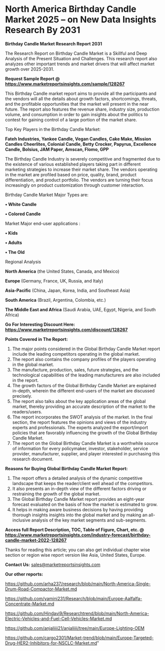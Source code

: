 # North America Birthday Candle Market 2025 – on New Data Insights Research By 2031

<strong>Birthday Candle Market Research Report 2031</strong>

The Research Report on Birthday Candle Market is a Skillful and Deep Analysis of the Present Situation and Challenges. This research report also analyzes other important trends and market drivers that will affect market growth over 2025-2031.

<strong>Request Sample Report @ <a href=https://www.marketreportsinsights.com/sample/128267>https://www.marketreportsinsights.com/sample/128267</a></strong>

This Birthday Candle market report aims to provide all the participants and the vendors will all the details about growth factors, shortcomings, threats, and the profitable opportunities that the market will present in the near future. The report also features the revenue share, industry size, production volume, and consumption in order to gain insights about the politics to contest for gaining control of a large portion of the market share.

Top Key Players in the Birthday Candle Market:

<strong>Fateh Industries, Yankee Candle, Vegan Candles, Cake Make, Mission Candles Cheerlites, Colonial Candle, Betty Crocker, Papyrus, Excellence Candle, Bolsius, JAM Paper, Amscan, Flomo, GPP</strong>

The Birthday Candle Industry is severely competitive and fragmented due to the existence of various established players taking part in different marketing strategies to increase their market share. The vendors operating in the market are profiled based on price, quality, brand, product differentiation, and product portfolio. The vendors are turning their focus increasingly on product customization through customer interaction.

Birthday Candle Market Major Types are:

<strong>• White Candle

• Colored Candle</strong>

Market Major end-user applications :

<strong>• Kids

• Adults

• The Old</strong>

Regional Analysis

</u><strong><b>North America</b></strong> (the United States, Canada, and Mexico)

<strong><b>Europe </b></strong>(Germany, France, UK, Russia, and Italy)

<strong><b>Asia-Pacific</b></strong> (China, Japan, Korea, India, and Southeast Asia)

<strong><b>South America</b></strong> (Brazil, Argentina, Colombia, etc.)

<strong><b>The Middle East and Africa</b></strong> (Saudi Arabia, UAE, Egypt, Nigeria, and South Africa)

<strong>Go For Interesting Discount Here: <a href=https://www.marketreportsinsights.com/discount/128267>https://www.marketreportsinsights.com/discount/128267</a></strong>

<strong>Points Covered in The Report:</strong>
<ol>
  <li>The major points considered in the Global Birthday Candle Market report include the leading competitors operating in the global market.</li>
  <li>The report also contains the company profiles of the players operating in the global market.</li>
  <li>The manufacture, production, sales, future strategies, and the technological capabilities of the leading manufacturers are also included in the report.</li>
  <li>The growth factors of the Global Birthday Candle Market are explained in-depth, wherein the different end-users of the market are discussed precisely.</li>
  <li>The report also talks about the key application areas of the global market, thereby providing an accurate description of the market to the readers/users.</li>
  <li>The report incorporates the SWOT analysis of the market. In the final section, the report features the opinions and views of the industry experts and professionals. The experts analyzed the export/import policies that are favorably influencing the growth of the Global Birthday Candle Market.</li>
  <li>The report on the Global Birthday Candle Market is a worthwhile source of information for every policymaker, investor, stakeholder, service provider, manufacturer, supplier, and player interested in purchasing this research document.</li>
</ol>
<strong>Reasons for Buying Global Birthday Candle Market Report:</strong>

<ol>
  <li>The report offers a detailed analysis of the dynamic competitive landscape that keeps the reader/client well ahead of the competitors.</li>
  <li>It also presents an in-depth view of the different factors driving or restraining the growth of the global market.</li>
  <li>The Global Birthday Candle Market report provides an eight-year forecast evaluated on the basis of how the market is estimated to grow.</li>
  <li>It helps in making aware business decisions by having providing thorough insights insights into the global market and by making an all-inclusive analysis of the key market segments and sub-segments.</li>
</ol>
<strong>Access full Report Description, TOC, Table of Figure, Chart, etc. @ <a href=https://www.marketreportsinsights.com/industry-forecast/birthday-candle-market-2022-128267>https://www.marketreportsinsights.com/industry-forecast/birthday-candle-market-2022-128267</a></strong>


Thanks for reading this article; you can also get individual chapter wise section or region wise report version like Asia, United States, Europe.

<strong>Contact Us:</strong>
sales@marketreportsinsights.com

<strong>Our other reports:</strong>

<a href=https://github.com/arha237/research/blob/main/North-America-Single-Drum-Road-Compactor-Market.md>https://github.com/arha237/research/blob/main/North-America-Single-Drum-Road-Compactor-Market.md</a>

<a href=https://github.com/yamini231/Research/blob/main/Europe-Aalfalfa-Concentrate-Market.md>https://github.com/yamini231/Research/blob/main/Europe-Aalfalfa-Concentrate-Market.md</a>

<a href=https://github.com/Hindavi9/Researchtrend/blob/main/North-America-Electric-Vehicles-and-Fuel-Cell-Vehicles-Market.md>https://github.com/Hindavi9/Researchtrend/blob/main/North-America-Electric-Vehicles-and-Fuel-Cell-Vehicles-Market.md</a>

<a href=https://github.com/anjaliiii21/anjaliiii/tree/main/Europe-Lighting-OEM>https://github.com/anjaliiii21/anjaliiii/tree/main/Europe-Lighting-OEM</a>

<a href=https://github.com/cargo2301/Market-trend/blob/main/Europe-Targeted-Drug-HER2-Inhibitors-for-NSCLC-Market.md>https://github.com/cargo2301/Market-trend/blob/main/Europe-Targeted-Drug-HER2-Inhibitors-for-NSCLC-Market.md</a>"
